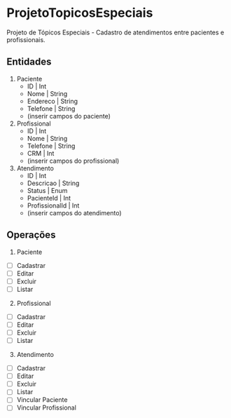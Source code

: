 # ProjetoTopicosEspeciais
Projeto de Tópicos Especiais - Cadastro de atendimentos entre pacientes e profissionais.

## Entidades

1. Paciente
   - ID             | Int
   - Nome           | String
   - Endereco       | String 
   - Telefone       | String
   - (inserir campos do paciente)
2. Profissional
   - ID             | Int
   - Nome           | String
   - Telefone       | String
   - CRM            | Int
   - (inserir campos do profissional)
3. Atendimento
   - ID             | Int
   - Descricao      | String
   - Status         | Enum
   - PacienteId     | Int
   - ProfissionalId | Int
   - (inserir campos do atendimento)

## Operações

1. Paciente
- [ ] Cadastrar
- [ ] Editar
- [ ] Excluir
- [ ] Listar
2. Profissional
- [ ] Cadastrar
- [ ] Editar
- [ ] Excluir
- [ ] Listar
3. Atendimento
- [ ] Cadastrar
- [ ] Editar
- [ ] Excluir
- [ ] Listar
- [ ] Vincular Paciente
- [ ] Vincular Profissional

